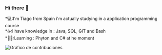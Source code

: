 ### Hi there 👋

*💻:I'm Tiago from Spain i'm actually studying in a application programming course  
*☕:I have knowledge in : Java, SQL, GIT and Bash  
*🧑‍🎓:Learning : Phyton and C# at he moment  

![Gráfico de contribuciones](https://github.com/tiagunskiii28/tiagunskiii28/graphs/contributors)

